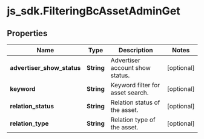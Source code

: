 # js_sdk.FilteringBcAssetAdminGet

## Properties
Name | Type | Description | Notes
------------ | ------------- | ------------- | -------------
**advertiser_show_status** | **String** | Advertiser account show status. | [optional] 
**keyword** | **String** | Keyword filter for asset search. | [optional] 
**relation_status** | **String** | Relation status of the asset. | [optional] 
**relation_type** | **String** | Relation type of the asset. | [optional] 
